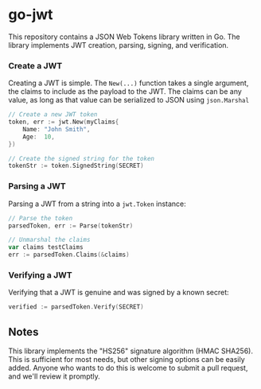# go-jwt

This repository contains a JSON Web Tokens library written in Go. The library implements JWT creation, parsing, signing, and verification.

### Create a JWT

Creating a JWT is simple. The `New(...)` function takes a single argument, the claims to include as the payload to the JWT. The claims can be any value, as long as that value can be serialized to JSON using `json.Marshal`

```go
// Create a new JWT token
token, err := jwt.New(myClaims{
    Name: "John Smith",
    Age:  10,
})

// Create the signed string for the token
tokenStr := token.SignedString(SECRET)
```

### Parsing a JWT

Parsing a JWT from a string into a `jwt.Token` instance:

```go
// Parse the token
parsedToken, err := Parse(tokenStr)

// Unmarshal the claims
var claims testClaims
err := parsedToken.Claims(&claims)
```

### Verifying a JWT

Verifying that a JWT is genuine and was signed by a known secret:

```go
verified := parsedToken.Verify(SECRET)
```

## Notes

This library implements the "HS256" signature algorithm (HMAC SHA256). This is sufficient for most needs, but other signing options can be easily added. Anyone who wants to do this is welcome to submit a pull request, and we'll review it promptly.
